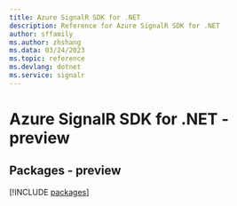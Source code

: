```yaml
---
title: Azure SignalR SDK for .NET
description: Reference for Azure SignalR SDK for .NET
author: sffamily
ms.author: zhshang
ms.data: 03/24/2023
ms.topic: reference
ms.devlang: dotnet
ms.service: signalr
---
```

# Azure SignalR SDK for .NET - preview
## Packages - preview
[!INCLUDE [packages](signalr-index.md)]